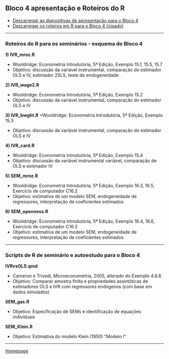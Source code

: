 ## Bloco 4 apresentação e Roteiros do R  

+ [Descarregar as diapositivas de apresentação para o Bloco 4](https://github.com/jr1056/Greene/tree/master/Block4/Block4.pdf)
+ [Descarregar os roteiros em R para o Bloco 4 (zipado)](https://github.com/jr1056/Greene/tree/master/Block4/Block4.zip)

--- 

### Roteiros do R para os seminários - esquema do Bloco 4

**1) IVR_mroz.R**
+ Wooldridge: Econometria Introdutória, 5ª Edição, Exemplo 15.1, 15.5, 15.7
+ Objetivo: discussão da variável instrumental, comparação do estimador OLS e IV, estimador 2SLS, teste de endogeneidade

**2) IVR_wage2.R**
+ Wooldridge: Econometria Introdutória, 5ª Edição, Exemplo 15.2
+ Objetivo: discussão da variável instrumental, comparação do estimador OLS e IV

**3) IVR_bwght.R**
+Wooldridge: Econometria Introdutória, 5ª Edição, Exemplo 15.3
+ Objetivo: discussão da variável instrumental, comparação do estimador OLS e IV

**4) IVR_card.R**
+ Wooldridge: Econometria Introdutória, 5ª Edição, Exemplo 15.4
+ Objetivo: discussão da variável instrumental variável, comparação de OLS e estimador IV

**5) SEM_mroz.R**
+ Wooldridge: Econometria Introdutória, 5ª Edição, Exemplo 16.3, 16.5, Exercício de computador C16.2
+ Objetivo: estimativa de um modelo SEM, endogeneidade de regressores, interpretação de coeficientes estimados

**6) SEM_openness.R**
+ Wooldridge: Econometria Introdutória, 5ª Edição, Exemplo 16.4, 16.6, Exercício de computador C16.3
+ Objetivo: estimativa de um modelo SEM, endogeneidade de regressores, interpretação de coeficientes estimados

---

### Scripts de R de seminário e autoestudo para o Bloco 4

**IVRvsOLS.qmd**
+ Cameron e Trivedi, Microeconometria, 2005, alterado do Exemplo 4.8.8.
+ Objetivo: Comparar amostra finita e propriedades assintóticas de estimadores OLS e IVR com regressores endógenos (com base em dados simulados)

**SEM_gas.R**
+ Objetivo: Especificação de SEMs e identificação de equações individuais

**SEM_Klein.R**
+ Objetivo: Estimativa do modelo Klein (1950) "Modelo I"

---

[Homepage](https://github.com/jr1056/Greene/)
